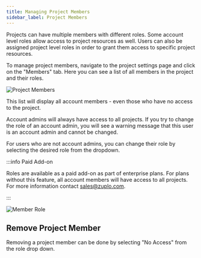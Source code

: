 ```yaml
---
title: Managing Project Members
sidebar_label: Project Members
---
```


Projects can have multiple members with different roles. Some account level
roles allow access to project resources as well. Users can also be assigned
project level roles in order to grant them access to specific project resources.

To manage project members, navigate to the project settings page and click on
the "Members" tab. Here you can see a list of all members in the project and
their roles.

![Project Members](../../../public/media/managing-project-members/image-1.png)

This list will display all account members - even those who have no access to
the project.

Account admins will always have access to all projects. If you try to change the
role of an account admin, you will see a warning message that this user is an
account admin and cannot be changed.

For users who are not account admins, you can change their role by selecting the
desired role from the dropdown.

:::info Paid Add-on

Roles are available as a paid add-on as part of enterprise plans. For plans
without this feature, all account members will have access to all projects. For
more information contact [sales@zuplo.com](mailto:sales@zuplo.com).

:::

![Member Role](../../../public/media/managing-project-members/image-2.png)

## Remove Project Member

Removing a project member can be done by selecting "No Access" from the role
drop down.
